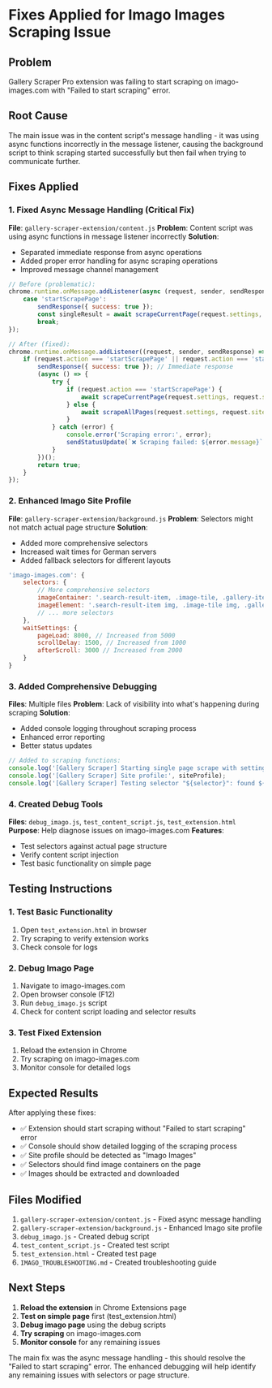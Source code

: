 # Fixes Applied for Imago Images Scraping Issue

## Problem
Gallery Scraper Pro extension was failing to start scraping on imago-images.com with "Failed to start scraping" error.

## Root Cause
The main issue was in the content script's message handling - it was using async functions incorrectly in the message listener, causing the background script to think scraping started successfully but then fail when trying to communicate further.

## Fixes Applied

### 1. Fixed Async Message Handling (Critical Fix)
**File**: `gallery-scraper-extension/content.js`
**Problem**: Content script was using async functions in message listener incorrectly
**Solution**: 
- Separated immediate response from async operations
- Added proper error handling for async scraping operations
- Improved message channel management

```javascript
// Before (problematic):
chrome.runtime.onMessage.addListener(async (request, sender, sendResponse) => {
    case 'startScrapePage':
        sendResponse({ success: true });
        const singleResult = await scrapeCurrentPage(request.settings, request.siteProfile);
        break;
});

// After (fixed):
chrome.runtime.onMessage.addListener((request, sender, sendResponse) => {
    if (request.action === 'startScrapePage' || request.action === 'startScrapeAllPages') {
        sendResponse({ success: true }); // Immediate response
        (async () => {
            try {
                if (request.action === 'startScrapePage') {
                    await scrapeCurrentPage(request.settings, request.siteProfile);
                } else {
                    await scrapeAllPages(request.settings, request.siteProfile);
                }
            } catch (error) {
                console.error('Scraping error:', error);
                sendStatusUpdate(`❌ Scraping failed: ${error.message}`, 'error');
            }
        })();
        return true;
    }
});
```

### 2. Enhanced Imago Site Profile
**File**: `gallery-scraper-extension/background.js`
**Problem**: Selectors might not match actual page structure
**Solution**:
- Added more comprehensive selectors
- Increased wait times for German servers
- Added fallback selectors for different layouts

```javascript
'imago-images.com': {
    selectors: {
        // More comprehensive selectors
        imageContainer: '.search-result-item, .image-tile, .gallery-item, [data-media-id], .result-item, .search-result, .media-item, .image-container',
        imageElement: '.search-result-item img, .image-tile img, .gallery-item img, .result-item img, .search-result img, .media-item img, .image-container img',
        // ... more selectors
    },
    waitSettings: {
        pageLoad: 8000, // Increased from 5000
        scrollDelay: 1500, // Increased from 1000
        afterScroll: 3000 // Increased from 2000
    }
}
```

### 3. Added Comprehensive Debugging
**Files**: Multiple files
**Problem**: Lack of visibility into what's happening during scraping
**Solution**:
- Added console logging throughout scraping process
- Enhanced error reporting
- Better status updates

```javascript
// Added to scraping functions:
console.log('[Gallery Scraper] Starting single page scrape with settings:', settings);
console.log('[Gallery Scraper] Site profile:', siteProfile);
console.log('[Gallery Scraper] Testing selector "${selector}": found ${found.length} elements');
```

### 4. Created Debug Tools
**Files**: `debug_imago.js`, `test_content_script.js`, `test_extension.html`
**Purpose**: Help diagnose issues on imago-images.com
**Features**:
- Test selectors against actual page structure
- Verify content script injection
- Test basic functionality on simple page

## Testing Instructions

### 1. Test Basic Functionality
1. Open `test_extension.html` in browser
2. Try scraping to verify extension works
3. Check console for logs

### 2. Debug Imago Page
1. Navigate to imago-images.com
2. Open browser console (F12)
3. Run `debug_imago.js` script
4. Check for content script loading and selector results

### 3. Test Fixed Extension
1. Reload the extension in Chrome
2. Try scraping on imago-images.com
3. Monitor console for detailed logs

## Expected Results

After applying these fixes:
- ✅ Extension should start scraping without "Failed to start scraping" error
- ✅ Console should show detailed logging of the scraping process
- ✅ Site profile should be detected as "Imago Images"
- ✅ Selectors should find image containers on the page
- ✅ Images should be extracted and downloaded

## Files Modified

1. `gallery-scraper-extension/content.js` - Fixed async message handling
2. `gallery-scraper-extension/background.js` - Enhanced Imago site profile
3. `debug_imago.js` - Created debug script
4. `test_content_script.js` - Created test script
5. `test_extension.html` - Created test page
6. `IMAGO_TROUBLESHOOTING.md` - Created troubleshooting guide

## Next Steps

1. **Reload the extension** in Chrome Extensions page
2. **Test on simple page** first (test_extension.html)
3. **Debug imago page** using the debug scripts
4. **Try scraping** on imago-images.com
5. **Monitor console** for any remaining issues

The main fix was the async message handling - this should resolve the "Failed to start scraping" error. The enhanced debugging will help identify any remaining issues with selectors or page structure.